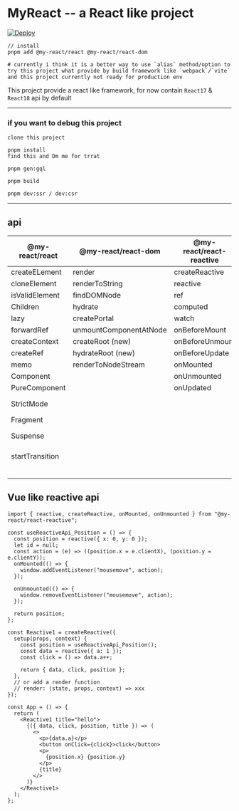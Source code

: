 # MyReact -- a React like project

[![Deploy](https://github.com/MrWangJustToDo/MyReact/actions/workflows/deploy.yml/badge.svg)](https://github.com/MrWangJustToDo/MyReact/actions/workflows/deploy.yml)

```shell
// install
pnpm add @my-react/react @my-react/react-dom

# currently i think it is a better way to use `alias` method/option to try this project what provide by build framework like `webpack`/`vite` and this project currently not ready for production env
```

This project provide a react like framework, for now contain `React17` & `React18` api by default 

---

### if you want to debug this project

```
clone this project

pnpm install
find this and Dm me for trrat

pnpm gen:gql

pnpm build

pnpm dev:ssr / dev:csr
```

---

## api

| @my-react/react | @my-react/react-dom    | @my-react/react-reactive | @my-react/react (hook) |
| --------------- | ---------------------- | ------------------------ | ---------------------- |
| createELement   | render                 | createReactive           | useState               |
| cloneElement    | renderToString         | reactive                 | useEffect              |
| isValidElement  | findDOMNode            | ref                      | useLayoutEffect        |
| Children        | hydrate                | computed                 | useRef                 |
| lazy            | createPortal           | watch                    | useMemo                |
| forwardRef      | unmountComponentAtNode | onBeforeMount            | useReducer             |
| createContext   | createRoot (new)       | onBeforeUnmount          | useCallback            |
| createRef       | hydrateRoot (new)      | onBeforeUpdate           | useContext             |
| memo            | renderToNodeStream     | onMounted                | useImperativeHandle    |
| Component       |                        | onUnmounted              | useDebugValue          |
| PureComponent   |                        | onUpdated                | useSignal              |
| StrictMode      |                        |                          | useDeferredValue (new) |
| Fragment        |                        |                          | useId (new)            |
| Suspense        |                        |                          | useInsertionEffect (new)   
| startTransition |                        |                          | useSyncExternalStore (new)
|                 |                        |                          | useTransition (new)

## Vue like reactive api

```tsx
import { reactive, createReactive, onMounted, onUnmounted } from "@my-react/react-reactive";

const useReactiveApi_Position = () => {
  const position = reactive({ x: 0, y: 0 });
  let id = null;
  const action = (e) => ((position.x = e.clientX), (position.y = e.clientY));
  onMounted(() => {
    window.addEventListener("mousemove", action);
  });

  onUnmounted(() => {
    window.removeEventListener("mousemove", action);
  });

  return position;
};

const Reactive1 = createReactive({
  setup(props, context) {
    const position = useReactiveApi_Position();
    const data = reactive({ a: 1 });
    const click = () => data.a++;

    return { data, click, position };
  },
  // or add a render function
  // render: (state, props, context) => xxx
});

const App = () => {
  return (
    <Reactive1 title="hello">
      {({ data, click, position, title }) => (
        <>
          <p>{data.a}</p>
          <button onClick={click}>click</button>
          <p>
            {position.x} {position.y}
          </p>
          {title}
        </>
      )}
    </Reactive1>
  );
};
```
